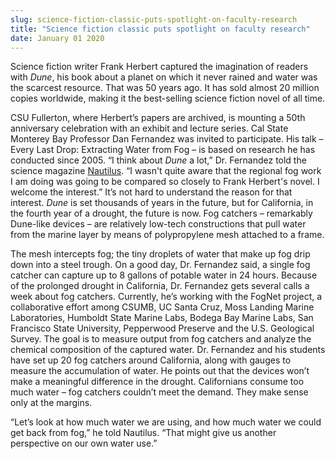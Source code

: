 ```yaml
---
slug: science-fiction-classic-puts-spotlight-on-faculty-research
title: "Science fiction classic puts spotlight on faculty research"
date: January 01 2020
---
```


 
<p>
  Science fiction writer Frank Herbert captured the imagination of readers with
  <em>Dune</em>, his book about a planet on which it never rained and water was
  the scarcest resource. That was 50 years ago. It has sold almost 20 million
  copies worldwide, making it the best&#45;selling science fiction novel of all
  time.
</p>
<p>
  CSU Fullerton, where Herbert’s papers are archived, is mounting a 50th
  anniversary celebration with an exhibit and lecture series. Cal State Monterey
  Bay Professor Dan Fernandez was invited to participate. His talk – Every Last
  Drop: Extracting Water from Fog – is based on research he has conducted since
  2005. “I think about <em>Dune</em> a lot,” Dr. Fernandez told the science
  magazine
  <a
    href="https://nautil.us/issue/25/water/to&#45;save&#45;california&#45;read&#45;dune"
    >Nautilus</a
  >. “I wasn't quite aware that the regional fog work I am doing was going to be
  compared so closely to Frank Herbert's novel. I welcome the interest.” It’s
  not hard to understand the reason for that interest. <em>Dune</em> is set
  thousands of years in the future, but for California, in the fourth year of a
  drought, the future is now. Fog catchers – remarkably Dune&#45;like devices –
  are relatively low&#45;tech constructions that pull water from the marine
  layer by means of polypropylene mesh attached to a frame.
</p>
<p>
  The mesh intercepts fog; the tiny droplets of water that make up fog drip down
  into a steel trough. On a good day, Dr. Fernandez said, a single fog catcher
  can capture up to 8 gallons of potable water in 24 hours. Because of the
  prolonged drought in California, Dr. Fernandez gets several calls a week about
  fog catchers. Currently, he’s working with the FogNet project, a collaborative
  effort among CSUMB, UC Santa Cruz, Moss Landing Marine Laboratories, Humboldt
  State Marine Labs, Bodega Bay Marine Labs, San Francisco State University,
  Pepperwood Preserve and the U.S. Geological Survey. The goal is to measure
  output from fog catchers and analyze the chemical composition of the captured
  water. Dr. Fernandez and his students have set up 20 fog catchers around
  California, along with gauges to measure the accumulation of water. He points
  out that the devices won’t make a meaningful difference in the drought.
  Californians consume too much water – fog catchers couldn’t meet the demand.
  They make sense only at the margins.
</p>
<p>
  “Let’s look at how much water we are using, and how much water we could get
  back from fog,” he told Nautilus. “That might give us another perspective on
  our own water use.”
</p>
 
